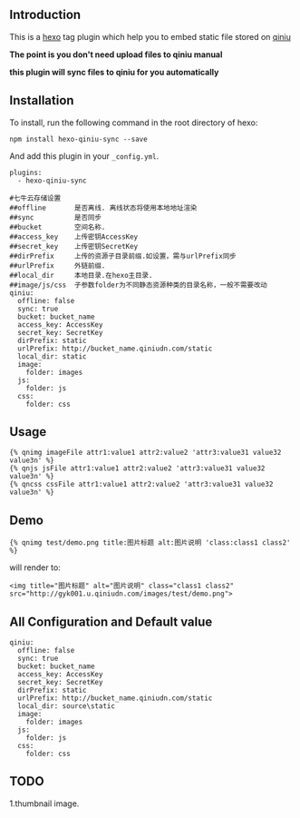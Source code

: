 ## Introduction

This is a [hexo](https://github.com/tommy351/hexo)
tag plugin which help you to embed static file stored on [qiniu](http://www.qiniu.com/)

**The point is you don't need upload files to qiniu manual**

**this plugin will sync files to qiniu for you automatically**

## Installation

To install, run the following command in the root directory of hexo:
```
npm install hexo-qiniu-sync --save
```

And add this plugin in your ``_config.yml``.

```
plugins:
  - hexo-qiniu-sync

#七牛云存储设置
##offline       是否离线. 离线状态将使用本地地址渲染
##sync          是否同步
##bucket        空间名称.
##access_key    上传密钥AccessKey
##secret_key    上传密钥SecretKey
##dirPrefix     上传的资源子目录前缀.如设置，需与urlPrefix同步 
##urlPrefix     外链前缀. 
##local_dir     本地目录.在hexo主目录.
##image/js/css  子参数folder为不同静态资源种类的目录名称，一般不需要改动
qiniu:
  offline: false
  sync: true
  bucket: bucket_name
  access_key: AccessKey
  secret_key: SecretKey
  dirPrefix: static
  urlPrefix: http://bucket_name.qiniudn.com/static
  local_dir: static
  image: 
    folder: images
  js:
    folder: js
  css:
    folder: css
```

## Usage

```
{% qnimg imageFile attr1:value1 attr2:value2 'attr3:value31 value32 value3n' %}
{% qnjs jsFile attr1:value1 attr2:value2 'attr3:value31 value32 value3n' %}
{% qncss cssFile attr1:value1 attr2:value2 'attr3:value31 value32 value3n' %}
```
## Demo

```
{% qnimg test/demo.png title:图片标题 alt:图片说明 'class:class1 class2' %}
```

will render to:

```
<img title="图片标题" alt="图片说明" class="class1 class2" src="http://gyk001.u.qiniudn.com/images/test/demo.png">
```

## All Configuration and Default value

``` 
qiniu:
  offline: false
  sync: true
  bucket: bucket_name
  access_key: AccessKey
  secret_key: SecretKey
  dirPrefix: static
  urlPrefix: http://bucket_name.qiniudn.com/static
  local_dir: source\static
  image: 
    folder: images
  js:
    folder: js
  css:
    folder: css
```

## TODO  
1.thumbnail image.  